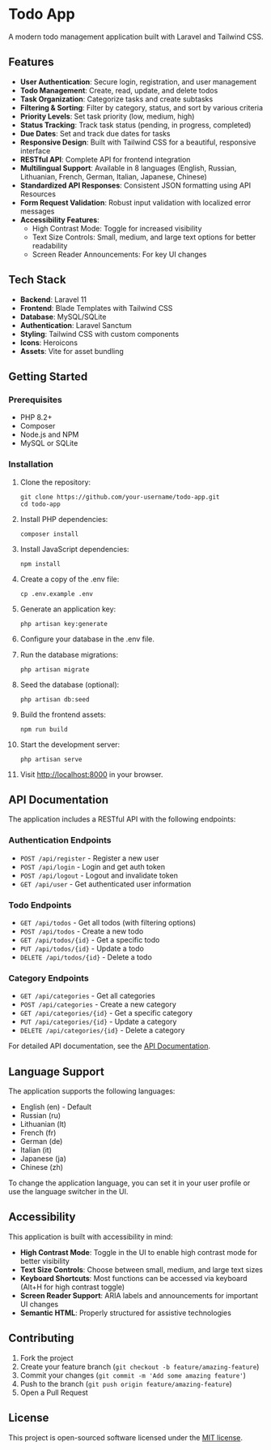 # Todo App

A modern todo management application built with Laravel and Tailwind CSS.

## Features

- **User Authentication**: Secure login, registration, and user management
- **Todo Management**: Create, read, update, and delete todos
- **Task Organization**: Categorize tasks and create subtasks
- **Filtering & Sorting**: Filter by category, status, and sort by various criteria
- **Priority Levels**: Set task priority (low, medium, high)
- **Status Tracking**: Track task status (pending, in progress, completed)
- **Due Dates**: Set and track due dates for tasks
- **Responsive Design**: Built with Tailwind CSS for a beautiful, responsive interface
- **RESTful API**: Complete API for frontend integration
- **Multilingual Support**: Available in 8 languages (English, Russian, Lithuanian, French, German, Italian, Japanese, Chinese)
- **Standardized API Responses**: Consistent JSON formatting using API Resources
- **Form Request Validation**: Robust input validation with localized error messages
- **Accessibility Features**:
  - High Contrast Mode: Toggle for increased visibility
  - Text Size Controls: Small, medium, and large text options for better readability
  - Screen Reader Announcements: For key UI changes

## Tech Stack

- **Backend**: Laravel 11
- **Frontend**: Blade Templates with Tailwind CSS
- **Database**: MySQL/SQLite
- **Authentication**: Laravel Sanctum
- **Styling**: Tailwind CSS with custom components
- **Icons**: Heroicons
- **Assets**: Vite for asset bundling

## Getting Started

### Prerequisites

- PHP 8.2+
- Composer
- Node.js and NPM
- MySQL or SQLite

### Installation

1. Clone the repository:
   ```
   git clone https://github.com/your-username/todo-app.git
   cd todo-app
   ```

2. Install PHP dependencies:
   ```
   composer install
   ```

3. Install JavaScript dependencies:
   ```
   npm install
   ```

4. Create a copy of the .env file:
   ```
   cp .env.example .env
   ```

5. Generate an application key:
   ```
   php artisan key:generate
   ```

6. Configure your database in the .env file.

7. Run the database migrations:
   ```
   php artisan migrate
   ```

8. Seed the database (optional):
   ```
   php artisan db:seed
   ```

9. Build the frontend assets:
   ```
   npm run build
   ```

10. Start the development server:
    ```
    php artisan serve
    ```

11. Visit [http://localhost:8000](http://localhost:8000) in your browser.

## API Documentation

The application includes a RESTful API with the following endpoints:

### Authentication Endpoints

- `POST /api/register` - Register a new user
- `POST /api/login` - Login and get auth token
- `POST /api/logout` - Logout and invalidate token
- `GET /api/user` - Get authenticated user information

### Todo Endpoints

- `GET /api/todos` - Get all todos (with filtering options)
- `POST /api/todos` - Create a new todo
- `GET /api/todos/{id}` - Get a specific todo
- `PUT /api/todos/{id}` - Update a todo
- `DELETE /api/todos/{id}` - Delete a todo

### Category Endpoints

- `GET /api/categories` - Get all categories
- `POST /api/categories` - Create a new category
- `GET /api/categories/{id}` - Get a specific category
- `PUT /api/categories/{id}` - Update a category
- `DELETE /api/categories/{id}` - Delete a category

For detailed API documentation, see the [API Documentation](API.md).

## Language Support

The application supports the following languages:

- English (en) - Default
- Russian (ru)
- Lithuanian (lt)
- French (fr)
- German (de)
- Italian (it)
- Japanese (ja)
- Chinese (zh)

To change the application language, you can set it in your user profile or use the language switcher in the UI.

## Accessibility

This application is built with accessibility in mind:

- **High Contrast Mode**: Toggle in the UI to enable high contrast mode for better visibility
- **Text Size Controls**: Choose between small, medium, and large text sizes
- **Keyboard Shortcuts**: Most functions can be accessed via keyboard (Alt+H for high contrast toggle)
- **Screen Reader Support**: ARIA labels and announcements for important UI changes
- **Semantic HTML**: Properly structured for assistive technologies

## Contributing

1. Fork the project
2. Create your feature branch (`git checkout -b feature/amazing-feature`)
3. Commit your changes (`git commit -m 'Add some amazing feature'`)
4. Push to the branch (`git push origin feature/amazing-feature`)
5. Open a Pull Request

## License

This project is open-sourced software licensed under the [MIT license](LICENSE).
